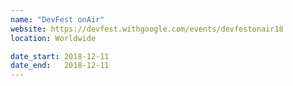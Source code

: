 ```yaml
---
name: "DevFest onAir"
website: https://devfest.withgoogle.com/events/devfestonair18
location: Worldwide

date_start: 2018-12-11
date_end:   2018-12-11
---
```

